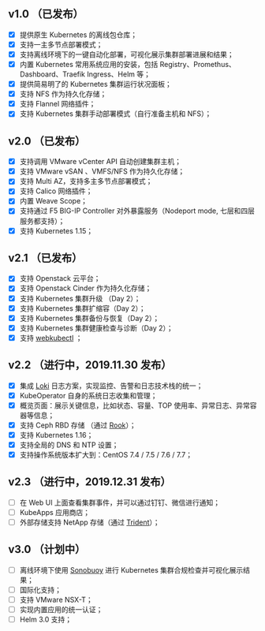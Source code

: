  ## v1.0 （已发布）

- [x] 提供原生 Kubernetes 的离线包仓库；
- [x] 支持一主多节点部署模式；
- [x] 支持离线环境下的一键自动化部署，可视化展示集群部署进展和结果；
- [x] 内置 Kubernetes 常用系统应用的安装，包括 Registry、Promethus、Dashboard、Traefik Ingress、Helm 等；
- [x] 提供简易明了的 Kubernetes 集群运行状况面板；
- [x] 支持 NFS 作为持久化存储；
- [x] 支持 Flannel 网络插件；
- [x] 支持 Kubernetes 集群手动部署模式（自行准备主机和 NFS）；

 ## v2.0 （已发布）

- [x] 支持调用 VMware vCenter API 自动创建集群主机；
- [x] 支持 VMware vSAN 、VMFS/NFS 作为持久化存储；
- [x] 支持 Multi AZ，支持多主多节点部署模式；
- [x] 支持 Calico 网络插件；
- [x] 内置 Weave Scope；
- [x] 支持通过 F5 BIG-IP Controller 对外暴露服务（Nodeport mode, 七层和四层服务都支持）；
- [x] 支持 Kubernetes 1.15；

 ## v2.1 （已发布）
 
- [x] 支持 Openstack 云平台；
- [x] 支持 Openstack Cinder 作为持久化存储；
- [x] 支持 Kubernetes 集群升级 （Day 2）；
- [x] 支持 Kubernetes 集群扩缩容（Day 2）；
- [x] 支持 Kubernetes 集群备份与恢复（Day 2）；
- [x] 支持 Kubernetes 集群健康检查与诊断（Day 2）；
- [x] 支持 [webkubectl](https://github.com/webkubectl/webkubectl) ；

 ## v2.2 （进行中，2019.11.30 发布）

- [x] 集成 [Loki](https://github.com/grafana/loki) 日志方案，实现监控、告警和日志技术栈的统一；
- [x] KubeOperator 自身的系统日志收集和管理；
- [x] 概览页面：展示关键信息，比如状态、容量、TOP 使用率、异常日志、异常容器等信息；
- [x] 支持 Ceph RBD 存储 （通过 [Rook](https://github.com/rook/rook)）；
- [x] 支持 Kubernetes 1.16；
- [x] 支持全局的 DNS 和 NTP 设置；
- [x] 支持操作系统版本扩大到：CentOS 7.4 / 7.5 / 7.6 / 7.7；

 ## v2.3 （进行中，2019.12.31 发布）

- [ ] 在 Web UI 上面查看集群事件，并可以通过钉钉、微信进行通知；
- [ ] KubeApps 应用商店；
- [ ] 外部存储支持 NetApp 存储（通过 [Trident](https://github.com/NetApp/trident)）； 

 ##  v3.0 （计划中）
 
- [ ] 离线环境下使用 [Sonobuoy](https://github.com/vmware-tanzu/sonobuoy) 进行 Kubernetes 集群合规检查并可视化展示结果；
- [ ] 国际化支持；
- [ ] 支持 VMware NSX-T；
- [ ] 实现内置应用的统一认证；
- [ ] Helm 3.0 支持；
